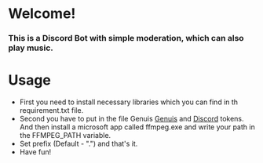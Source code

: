 # Welcome!

### This is a Discord Bot with simple moderation, which can also play music.

# Usage

 - First you need to install necessary libraries which you can find in th requirement.txt file.
 - Second you have to put in the file Genuis [Genuis](https://docs.genius.com) and [Discord](https://discord.com/developers/applications/) tokens. And then install a microsoft app called ffmpeg.exe and  write your path in the FFMPEG_PATH variable.
 - Set prefix (Default - ".") and that's it.
 - Have fun!
